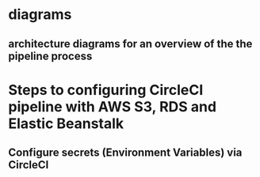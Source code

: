 
# diagrams
## architecture diagrams for an overview of the the pipeline process

# Steps to configuring CircleCI pipeline with AWS S3, RDS and Elastic Beanstalk
## Configure secrets (Environment Variables) via CircleCI